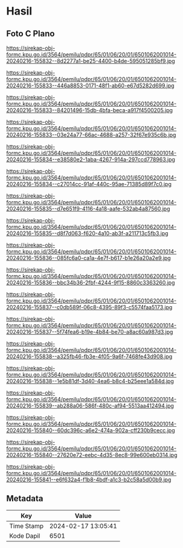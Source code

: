 # Hasil

## Foto C Plano

https://sirekap-obj-formc.kpu.go.id/3564/pemilu/pdpr/65/01/06/20/01/6501062001014-20240216-155832--8d2277a1-be25-4400-b4de-595051285bf9.jpg

https://sirekap-obj-formc.kpu.go.id/3564/pemilu/pdpr/65/01/06/20/01/6501062001014-20240216-155833--446a8853-0171-48f1-ab60-e67d5282d699.jpg

https://sirekap-obj-formc.kpu.go.id/3564/pemilu/pdpr/65/01/06/20/01/6501062001014-20240216-155833--84201496-15db-4bfa-beca-a917f4500205.jpg

https://sirekap-obj-formc.kpu.go.id/3564/pemilu/pdpr/65/01/06/20/01/6501062001014-20240216-155833--03e24a77-66ac-4688-a257-32f67e935c6b.jpg

https://sirekap-obj-formc.kpu.go.id/3564/pemilu/pdpr/65/01/06/20/01/6501062001014-20240216-155834--e38580e2-1aba-4267-914a-297ccd778963.jpg

https://sirekap-obj-formc.kpu.go.id/3564/pemilu/pdpr/65/01/06/20/01/6501062001014-20240216-155834--c27014cc-91af-440c-95ae-71385d89f7c0.jpg

https://sirekap-obj-formc.kpu.go.id/3564/pemilu/pdpr/65/01/06/20/01/6501062001014-20240216-155835--d7e651f9-4116-4a18-aafe-532ab4a87560.jpg

https://sirekap-obj-formc.kpu.go.id/3564/pemilu/pdpr/65/01/06/20/01/6501062001014-20240216-155835--d8f7d063-f620-4a10-ab3f-a211713c5fb3.jpg

https://sirekap-obj-formc.kpu.go.id/3564/pemilu/pdpr/65/01/06/20/01/6501062001014-20240216-155836--085fc6a0-ca1a-4e7f-b617-b1e26a20a2e9.jpg

https://sirekap-obj-formc.kpu.go.id/3564/pemilu/pdpr/65/01/06/20/01/6501062001014-20240216-155836--bbc34b36-2fbf-4244-9f15-8860c3363260.jpg

https://sirekap-obj-formc.kpu.go.id/3564/pemilu/pdpr/65/01/06/20/01/6501062001014-20240216-155837--c0db589f-06c8-4395-89f3-c5574faa5173.jpg

https://sirekap-obj-formc.kpu.go.id/3564/pemilu/pdpr/65/01/06/20/01/6501062001014-20240216-155837--5f74fea6-b19e-4b84-be70-a8ac60a987d3.jpg

https://sirekap-obj-formc.kpu.go.id/3564/pemilu/pdpr/65/01/06/20/01/6501062001014-20240216-155838--a325fb46-fb3e-4f05-9a6f-7468fe43d908.jpg

https://sirekap-obj-formc.kpu.go.id/3564/pemilu/pdpr/65/01/06/20/01/6501062001014-20240216-155838--1e5b81df-3d40-4ea6-b8c4-b25eee1a584d.jpg

https://sirekap-obj-formc.kpu.go.id/3564/pemilu/pdpr/65/01/06/20/01/6501062001014-20240216-155839--ab288a06-586f-480c-af94-5513aa412494.jpg

https://sirekap-obj-formc.kpu.go.id/3564/pemilu/pdpr/65/01/06/20/01/6501062001014-20240216-155840--60dc396c-a6e2-474a-902a-cff230b9cecc.jpg

https://sirekap-obj-formc.kpu.go.id/3564/pemilu/pdpr/65/01/06/20/01/6501062001014-20240216-155840--27620e72-eebc-4d35-8ec8-99e600eb0314.jpg

https://sirekap-obj-formc.kpu.go.id/3564/pemilu/pdpr/65/01/06/20/01/6501062001014-20240216-155841--e6f632a4-f1b8-4bdf-a1c3-b2c58a5d00b9.jpg


## Metadata

| Key        | Value               |
| ---------- | ------------------- |
| Time Stamp | 2024-02-17 13:05:41 |
| Kode Dapil | 6501                |



